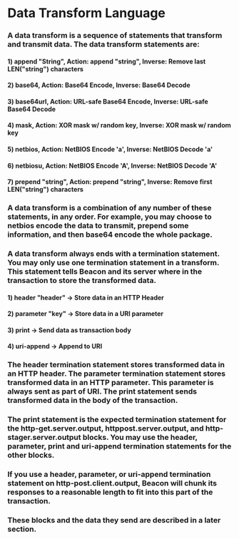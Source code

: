 # Data Transform Language

### A data transform is a sequence of statements that transform and transmit data. The data transform statements are:

#### 1) append "String", Action: append "string", Inverse: Remove last LEN("string") characters

#### 2) base64, Action: Base64 Encode, Inverse: Base64 Decode

#### 3) base64url, Action: URL-safe Base64 Encode, Inverse: URL-safe Base64 Decode

#### 4) mask, Action: XOR mask w/ random key, Inverse: XOR mask w/ random key

#### 5) netbios, Action: NetBIOS Encode 'a', Inverse: NetBIOS Decode 'a'

#### 6) netbiosu, Action: NetBIOS Encode 'A', Inverse: NetBIOS Decode 'A'

#### 7) prepend "string", Action: prepend "string", Inverse: Remove first LEN("string") characters

### A data transform is a combination of any number of these statements, in any order. For example, you may choose to netbios encode the data to transmit, prepend some information, and then base64 encode the whole package.

### A data transform always ends with a termination statement. You may only use one termination statement in a transform. This statement tells Beacon and its server where in the transaction to store the transformed data.

#### 1) header "header" -> Store data in an HTTP Header

#### 2) parameter "key" -> Store data in a URI parameter

#### 3) print -> Send data as transaction body

#### 4) uri-append -> Append to URI

### The header termination statement stores transformed data in an HTTP header. The parameter termination statement stores transformed data in an HTTP parameter. This parameter is always sent as part of URI. The print statement sends transformed data in the body of the transaction.

### The print statement is the expected termination statement for the http-get.server.output, httppost.server.output, and http-stager.server.output blocks. You may use the header, parameter, print and uri-append termination statements for the other blocks.

### If you use a header, parameter, or uri-append termination statement on http-post.client.output, Beacon will chunk its responses to a reasonable length to fit into this part of the transaction.

### These blocks and the data they send are described in a later section.
